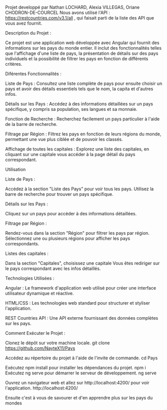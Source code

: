 Projet developpé par Nathan LOCHARD, Alexia VILLEGAS, Oriane CHODRON-DE-COURCEL
Nous avons utilisé l'API : https://restcountries.com/v3.1/all , qui faisait parti de la liste des API que vous avez fournit.

Description du Projet :

Ce projet est une application web développée avec Angular qui fournit des informations sur les pays du monde entier. Il inclut des fonctionnalités telles que l'affichage d'une liste de pays, la présentation de détails sur des pays individuels et la possibilité de filtrer les pays en fonction de différents critères.

Diférentes Fonctionnalités :

Liste de Pays : Consultez une liste complète de pays pour ensuite choisir un pays et avoir des détails essentiels tels que le nom, la capita et d'autres infos.

Détails sur les Pays : Accédez à des informations détaillées sur un pays spécifique, y compris sa population, ses langues et sa monnaie.

Fonction de Recherche : Recherchez facilement un pays particulier à l'aide de la barre de recherche.

Filtrage par Région : Filtrez les pays en fonction de leurs régions du monde, permettant une vue plus ciblée et de pouvoir les classés.

Affichage de toutes les capitales : Explorez une liste des capitales, en cliquant sur une capitale vous accéder à la page détail du pays correspondant.

Utilisation

Liste de Pays :

Accédez à la section "Liste des Pays" pour voir tous les pays.
Utilisez la barre de recherche pour trouver un pays spécifique.

Détails sur les Pays :

Cliquez sur un pays pour accéder à des informations détaillées.

Filtrage par Région :

Rendez-vous dans la section "Région" pour filtrer les pays par région.
Sélectionnez une ou plusieurs régions pour afficher les pays correspondants.

Listes des capitales :

Dans la section "Capitales", choisissez une capitale
Vous êtes rediriger sur le pays correspondant avec les infos détaillés.

Technologies Utilisées : 

Angular : Le framework d'application web utilisé pour créer une interface utilisateur dynamique et réactive.

HTML/CSS : Les technologies web standard pour structurer et styliser l'application.

REST Countries API : Une API externe fournissant des données complètes sur les pays.

Comment Exécuter le Projet :

Clonez le dépôt sur votre machine locale.
git clone https://github.com/NayteX11/Pays

Accédez au répertoire du projet à l'aide de l'invite de commande.
cd Pays

Exécutez npm install pour installer les dépendances du projet.
npm i
Exécutez ng serve pour démarrer le serveur de développement.
ng serve

Ouvrez un navigateur web et allez sur http://localhost:4200/ pour voir l'application.
http://localhost:4200/

Ensuite c'est à vous de savourer et d'en apprendre plus sur les pays du mondes

